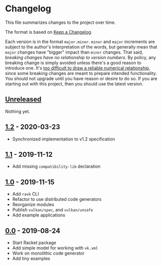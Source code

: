 # Changelog

This file summarizes changes to the project over time.

The format is based on [Keep a
Changelog](https://keepachangelog.com/en/1.0.0/).

Each version is in the format `major.minor`. `minor` and `major`
increments are subject to the author's interpretation of the words,
but generally mean that `major` changes have "bigger" impact than
`minor` changes. That said, _breaking changes have no relationship to
version numbers._ By policy, any breaking change is simply avoided
unless there's a good reason to introduce one. It's [too difficult to
draw a reliable numerical relationship][jash], since some breaking
changes are meant to prepare intended functionality. You should not
upgrade until you have reason or desire to do so. If you are starting
out with this project, then you should use the latest version.

## [Unreleased]
Nothing yet.

## [1.2] - 2020-03-23
* Synchronized implementation to v1.2 specification

## [1.1] - 2019-11-12
* Add missing `compatibility-lib` declaration

## [1.0] - 2019-11-15
* Add `ravk` CLI
* Refactor to use distributed code generators
* Reorganize modules
* Publish `vulkan/spec`, and `vulkan/unsafe`
* Add example applications

## [0.0] - 2019-08-24
* Start Racket package
* Add simple model for working with `vk.xml`
* Work on monolithic code generator
* Add tiny examples

[Unreleased]: https://github.com/zyrolasting/racket-vulkan/compare/v1.2...HEAD
[1.2]: https://github.com/zyrolasting/racket-vulkan/compare/v1.1...v1.2
[1.1]: https://github.com/zyrolasting/racket-vulkan/compare/v1.0...v1.1
[1.0]: https://github.com/zyrolasting/racket-vulkan/compare/v0.0...v1.0
[0.0]: https://github.com/zyrolasting/racket-vulkan/releases/tag/v0.0

[jash]: https://gist.github.com/jashkenas/cbd2b088e20279ae2c8e
